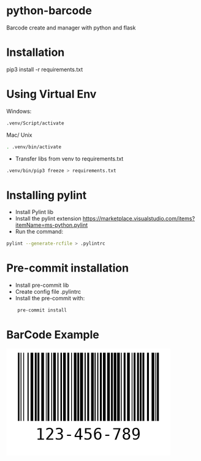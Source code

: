 # python-barcode
Barcode create and manager with python and flask


# Installation 

pip3 install -r requirements.txt

# Using Virtual Env

Windows:
```bash
.venv/Script/activate
```
Mac/ Unix
```bash
. .venv/bin/activate
```
- Transfer libs from venv to requirements.txt
```bash
.venv/bin/pip3 freeze > requirements.txt
```


# Installing pylint
- Install Pylint lib
- Install the pylint extension
 https://marketplace.visualstudio.com/items?itemName=ms-python.pylint
 - Run the command:

```bash
pylint --generate-rcfile > .pylintrc
```

# Pre-commit installation
- Install pre-commit lib
- Create config file .pylintrc
- Install the pre-commit with:
```bash
    pre-commit install
```


# BarCode Example

![BarCode](./example.png)